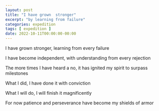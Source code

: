 ```yaml
---
layout: post
title: "I have grown  stronger"
excerpt: "by learning from failure"
categories: expedition
tags: [ expedition ]
date: 2022-10-11T00:00:00-00:00
---
```


I have grown stronger, learning from every failure

I have become independent, with understanding from every rejection

The more times I have heard a no, it has ignited my spirit to surpass milestones

What I did, I have done it with conviction

What I will do, I will finish it magnificently

For now patience and perseverance have become my shields of armor

